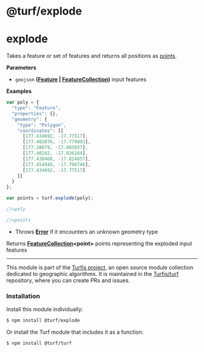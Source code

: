 # @turf/explode

# explode

Takes a feature or set of features and returns all positions as
[points](http://geojson.org/geojson-spec.html#point).

**Parameters**

-   `geojson` **([Feature](http://geojson.org/geojson-spec.html#feature) \| [FeatureCollection](http://geojson.org/geojson-spec.html#featurecollection))** input features

**Examples**

```javascript
var poly = {
  "type": "Feature",
  "properties": {},
  "geometry": {
    "type": "Polygon",
    "coordinates": [[
      [177.434692, -17.77517],
      [177.402076, -17.779093],
      [177.38079, -17.803937],
      [177.40242, -17.826164],
      [177.438468, -17.824857],
      [177.454948, -17.796746],
      [177.434692, -17.77517]
    ]]
  }
};

var points = turf.explode(poly);

//=poly

//=points
```

-   Throws **[Error](https://developer.mozilla.org/en-US/docs/Web/JavaScript/Reference/Global_Objects/Error)** if it encounters an unknown geometry type

Returns **[FeatureCollection](http://geojson.org/geojson-spec.html#featurecollection)&lt;point>** points representing the exploded input features

---

This module is part of the [Turfjs project](http://turfjs.org/), an open source
module collection dedicated to geographic algorithms. It is maintained in the
[Turfjs/turf](https://github.com/Turfjs/turf) repository, where you can create
PRs and issues.

### Installation

Install this module individually:

```sh
$ npm install @turf/explode
```

Or install the Turf module that includes it as a function:

```sh
$ npm install @turf/turf
```
